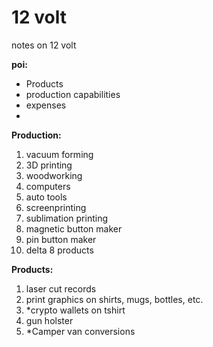 # 12 volt
notes on 12 volt

**poi:**
- Products
- production capabilities
- expenses
- 


**Production:**
1. vacuum forming
1. 3D printing 
1. woodworking
1. computers
1. auto tools
1. screenprinting
1. sublimation printing
1. magnetic button maker
1. pin button maker
1. delta 8 products

**Products:**
1. laser cut records
1. print graphics on shirts, mugs, bottles, etc.
1. *crypto wallets on tshirt
1. gun holster
1. *Camper van conversions

